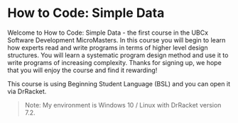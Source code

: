 # How to Code: Simple Data

Welcome to How to Code: Simple Data - the first course in the UBCx Software Development MicroMasters. In this course you will begin to learn how experts read and write programs in terms of higher level design structures. You will learn a systematic program design method and use it to write programs of increasing complexity. Thanks for signing up, we hope that you will enjoy the course and find it rewarding!

This course is using Beginning Student Language (BSL) and you can open it via DrRacket.

> Note: My environment is Windows 10 / Linux with DrRacket version 7.2.